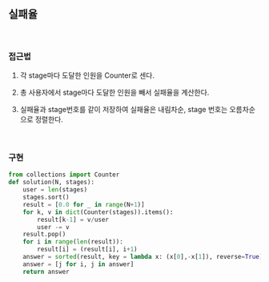 ## 실패율

</br>

### 접근법
1. 각 stage마다 도달한 인원을 Counter로 센다.

2. 총 사용자에서 stage마다 도달한 인원을 빼서 실패율을 계산한다.

3. 실패율과 stage번호를 같이 저장하여 실패율은 내림차순, stage 번호는 오름차순으로 정렬한다.

</br>

### 구현

```python
from collections import Counter
def solution(N, stages):
    user = len(stages)
    stages.sort()
    result = [0.0 for _ in range(N+1)]
    for k, v in dict(Counter(stages)).items():
        result[k-1] = v/user
        user -= v
    result.pop()
    for i in range(len(result)):
        result[i] = (result[i], i+1)
    answer = sorted(result, key = lambda x: (x[0],-x[1]), reverse=True)
    answer = [j for i, j in answer]
    return answer
```